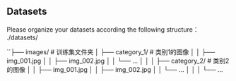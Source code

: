 ## Datasets

Please organize your datasets according the following structure：
./datasets/

``├── images/ # 训练集文件夹
│ ├── category_1/ # 类别1的图像
│ │ ├── img_001.jpg
│ │ ├── img_002.jpg
│ │ └── ...
│ │
│ ├── category_2/ # 类别2的图像
│ │ ├── img_001.jpg
│ │ ├── img_002.jpg
│ │ └── ...
│ │
│ └── ...
